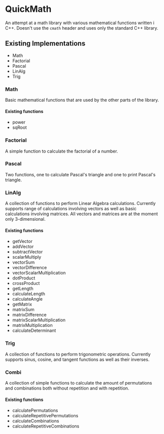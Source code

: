# QuickMath
An attempt at a math library with various mathematical functions written i C++.
Doesn't use the `cmath` header and uses only the standard C++ library.

## Existing Implementations
* Math
* Factorial
* Pascal
* LinAlg
* Trig

### Math
Basic mathematical functions that are used by the other parts of the library.
#### Existing functions
* power
* sqRoot

### Factorial
A simple function to calculate the factorial of a number.

### Pascal
Two functions, one to calculate Pascal's triangle and one to print Pascal's
triangle.

### LinAlg
A collection of functions to perform Linear Algebra calculations. Currently supports range of calculations involving vectors as well as basic calculations involving matrices. All vectors and matrices are at the moment only 3-dimensional.
#### Existing functions
* getVector
* addVector
* subtractVector
* scalarMultiply
* vectorSum
* vectorDifference
* vectorScalarMultiplication
* dotProduct
* crossProduct
* getLength
* calculateLength
* calculateAngle
* getMatrix
* matrixSum
* matrixDifference
* matrixScalarMultiplication
* matrixMultiplication
* calculateDeterminant

### Trig
A collection of functions to perform trigonometric operations. Currently
supports sinus, cosine, and tangent functions as well as their inverses.

### Combi
A collection of simple functions to calculate the amount of permutations and
combinations both without repetition and with repetition.
#### Existing functions
* calculatePermutations
* calculateRepetitivePermutations
* calculateCombinations
* calculateRepetitiveCombinations
